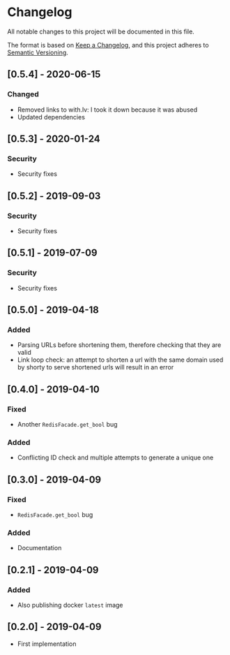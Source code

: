 # Changelog
All notable changes to this project will be documented in this file.

The format is based on [Keep a Changelog](https://keepachangelog.com/en/1.0.0/),
and this project adheres to [Semantic Versioning](https://semver.org/spec/v2.0.0.html).

## [0.5.4] - 2020-06-15
### Changed
- Removed links to with.lv: I took it down because it was abused
- Updated dependencies

## [0.5.3] - 2020-01-24
### Security
- Security fixes

## [0.5.2] - 2019-09-03
### Security
- Security fixes

## [0.5.1] - 2019-07-09
### Security
- Security fixes

## [0.5.0] - 2019-04-18
### Added
- Parsing URLs before shortening them, therefore checking that they are valid
- Link loop check: an attempt to shorten a url with the same domain used by shorty to serve shortened urls will result in an error

## [0.4.0] - 2019-04-10
### Fixed
- Another `RedisFacade.get_bool` bug
### Added
- Conflicting ID check and multiple attempts to generate a unique one

## [0.3.0] - 2019-04-09
### Fixed
- `RedisFacade.get_bool` bug
### Added
- Documentation

## [0.2.1] - 2019-04-09
### Added
- Also publishing docker `latest` image

## [0.2.0] - 2019-04-09
- First implementation
